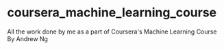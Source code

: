 # coursera_machine_learning_course
All the work done by me as a part of Coursera's Machine Learning Course By Andrew Ng
